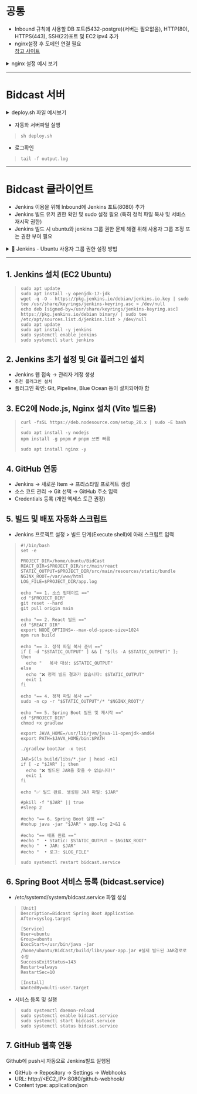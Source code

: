 # 공통
+ Inbound 규칙에 사용할 DB 포트(5432-postgre)(서버는 필요없음), HTTP(80), HTTPS(443), SSH(22)포트 및 EC2 ipv4 추가
+ nginx설정 후 도메인 연결 필요  
  [참고 사이트](https://jun-codinghistory.tistory.com/651)

<details>
<summary>nginx 설정 예시 보기</summary>

> 코드안의 bidcast.kro.kr 부분을 본인 도메인에 맞게 수정하고 upstream app안의 포트번호를 본인 프로젝트의 포트번호로 수정하기

```bash
user www-data;
worker_processes auto;
pid /run/nginx.pid;
include /etc/nginx/modules-enabled/*.conf;
 
events {}

    http {
      upstream app {
        server 127.0.0.1:8888;
      }
    
      underscores_in_headers on;
      # Redirect all traffic to HTTPS
      server {
        listen 80;
        return 301 https://$host$request_uri;
      }
    
      server {
        listen 443 ssl;
        ssl_certificate /etc/letsencrypt/live/bidcast.kro.kr/fullchain.pem;
        ssl_certificate_key /etc/letsencrypt/live/bidcast.kro.kr/privkey.pem;
    
        # Disable SSL
        ssl_protocols TLSv1 TLSv1.1 TLSv1.2 TLSv1.3;
    
        # 통신과정에서 사용할 암호화 알고리즘
        ssl_prefer_server_ciphers on;
        ssl_ciphers ECDH+AESGCM:ECDH+AES256:ECDH+AES128:DH+3DES:!ADH:!AECDH:!MD5;
    
        # Enable HSTS
        # client의 browser에게 http로 어떠한 것도 load 하지 말라고 규제합니다.
        # 이를 통해 http에서 https로 redirect 되는 request를 minimize 할 수 있습니다.
        add_header Strict-Transport-Security "max-age=31536000" always;
    
        # SSL sessions
        ssl_session_cache shared:SSL:10m;
        ssl_session_timeout 10m;
    
        location / {
          proxy_pass http://app;
        }
      }
    }
```
</details>

---
# Bidcast 서버

<details>
<summary>deploy.sh 파일 예시보기</summary>

> EC2화면을 종료하더라도 서버가 실행중이라면 백그라운드에서 동작함

```bash
#!/bin/bash

APP_DIR=server           # Node.js 파일이 위치한 폴더
APP_NAME=index.js       # 실행할 Node.js 파일 이름
FULL_PATH=$APP_DIR/$APP_NAME
CURRENT_PID=$(pgrep -f $FULL_PATH)

echo "> Node.js 서버 배포 시작"
echo "> 현재 구동 중인 애플리케이션 PID 확인"
echo "> pid: $CURRENT_PID"

if [ -z "$CURRENT_PID" ]; then
    echo "> 현재 동작 중인 애플리케이션이 없습니다."
else
    echo "> kill -9 $CURRENT_PID"
    kill -9 $CURRENT_PID
    sleep 5
fi

echo "> 새 애플리케이션 배포를 시작합니다"
echo "> 실행 파일: $FULL_PATH"

nohup node $FULL_PATH > output.log 2>&1 &

echo "> 배포 완료. 로그는 output.log에서 확인 가능"
```
</details>

+ 자동화 서버파일 실행
> ``sh deploy.sh``

+ 로그확인
> ``tail -f output.log``

---
# Bidcast 클라이언트
+ Jenkins 이용을 위해 Inbound에 Jenkins 포트(8080) 추가
+ Jenkins 빌드 유저 권한 확인 및 sudo 설정 필요 (특히 정적 파일 복사 및 서비스 재시작 권한)
+ Jenkins 빌드 시 ubuntu와 jenkins 그룹 권한 문제 해결 위해 사용자 그룹 조정 또는 권한 부여 필요

<details>
<summary>🔧 Jenkins - Ubuntu 사용자 그룹 권한 설정 방법</summary>

1. **현재 그룹 확인**
```bash
groups ubuntu
groups jenkins
```
2. **사용자 그룹에 상대방 추가**
```bash
sudo usermod -aG jenkins ubuntu
sudo usermod -aG ubuntu jenkins
```
3. **변경 사항 적용 (재로그인 또는 재부팅 필요)**
```bash
sudo reboot
```
4. **권한 부여 (파일 및 폴더 그룹 소유권 및 권한)**
```bash
sudo chown -R ubuntu:jenkins /home/ubuntu/BidCast
sudo chown -R ubuntu:jenkins /var/www/html
sudo chmod -R 775 /home/ubuntu/BidCast
sudo chmod -R 775 /var/www/html
```
</details>

---

## 1. Jenkins 설치 (EC2 Ubuntu)
> ```
> sudo apt update
> sudo apt install -y openjdk-17-jdk
> wget -q -O - https://pkg.jenkins.io/debian/jenkins.io.key | sudo tee /usr/share/keyrings/jenkins-keyring.asc > /dev/null
> echo deb [signed-by=/usr/share/keyrings/jenkins-keyring.asc] https://pkg.jenkins.io/debian binary/ | sudo tee /etc/apt/sources.list.d/jenkins.list > /dev/null
> sudo apt update
> sudo apt install -y jenkins
> sudo systemctl enable jenkins
> sudo systemctl start jenkins
> ```

## 2. Jenkins 초기 설정 및 Git 플러그인 설치
+ Jenkins 웹 접속 → 관리자 계정 생성
+ ``추천 플러그인 설치``
+ 플러그인 확인: Git, Pipeline, Blue Ocean 등이 설치되어야 함

## 3. EC2에 Node.js, Nginx 설치 (Vite 빌드용)
> ```
> curl -fsSL https://deb.nodesource.com/setup_20.x | sudo -E bash -
> sudo apt install -y nodejs
> npm install -g pnpm # pnpm 쓰면 빠름
> 
> sudo apt install nginx -y
> ```

## 4. GitHub 연동
+ Jenkins → 새로운 Item → 프리스타일 프로젝트 생성
+ 소스 코드 관리 → Git 선택 → GitHub 주소 입력
+ Credentials 등록 (개인 액세스 토큰 권장)

## 5. 빌드 및 배포 자동화 스크립트
+ Jenkins 프로젝트 설정 > 빌드 단계(Execute shell)에 아래 스크립트 입력

> ```
> #!/bin/bash
> set -e
> 
> PROJECT_DIR=/home/ubuntu/BidCast
> REACT_DIR=$PROJECT_DIR/src/main/react
> STATIC_OUTPUT=$PROJECT_DIR/src/main/resources/static/bundle
> NGINX_ROOT=/var/www/html
> LOG_FILE=$PROJECT_DIR/app.log
> 
> echo "== 1. 소스 업데이트 =="
> cd "$PROJECT_DIR"
> git reset --hard
> git pull origin main
> 
> echo "== 2. React 빌드 =="
> cd "$REACT_DIR"
> export NODE_OPTIONS=--max-old-space-size=1024
> npm run build
> 
> echo "== 3. 정적 파일 복사 준비 =="
> if [ -d "$STATIC_OUTPUT" ] && [ "$(ls -A $STATIC_OUTPUT)" ]; then
>   echo "   복사 대상: $STATIC_OUTPUT"
> else
>   echo "❌ 정적 빌드 결과가 없습니다: $STATIC_OUTPUT"
>   exit 1
> fi
> 
> echo "== 4. 정적 파일 복사 =="
> sudo -n cp -r "$STATIC_OUTPUT"/* "$NGINX_ROOT"/
> 
> echo "== 5. Spring Boot 빌드 및 재시작 =="
> cd "$PROJECT_DIR"
> chmod +x gradlew
> 
> export JAVA_HOME=/usr/lib/jvm/java-11-openjdk-amd64
> export PATH=$JAVA_HOME/bin:$PATH
> 
> ./gradlew bootJar -x test
> 
> JAR=$(ls build/libs/*.jar | head -n1)
> if [ -z "$JAR" ]; then
>   echo "❌ 빌드된 JAR을 찾을 수 없습니다!"
>   exit 1
> fi
> 
> echo "✅ 빌드 완료. 생성된 JAR 파일: $JAR"
> 
> #pkill -f "$JAR" || true
> #sleep 2
> 
> #echo "== 6. Spring Boot 실행 =="
> #nohup java -jar "$JAR" > app.log 2>&1 &
> 
> #echo "== 배포 완료 =="
> #echo "  • Static: $STATIC_OUTPUT → $NGINX_ROOT"
> #echo "  • JAR: $JAR"
> #echo "  • 로그: $LOG_FILE"
> 
> sudo systemctl restart bidcast.service
> ```

## 6. Spring Boot 서비스 등록 (bidcast.service)
+ /etc/systemd/system/bidcast.service 파일 생성
> ```
> [Unit]
> Description=Bidcast Spring Boot Application
> After=syslog.target
> 
> [Service]
> User=ubuntu
> Group=ubuntu
> ExecStart=/usr/bin/java -jar /home/ubuntu/BidCast/build/libs/your-app.jar #실제 빌드된 JAR경로로 수정
> SuccessExitStatus=143
> Restart=always
> RestartSec=10
> 
> [Install]
> WantedBy=multi-user.target
> ```

+ 서비스 등록 및 실행
> ```
> sudo systemctl daemon-reload
> sudo systemctl enable bidcast.service
> sudo systemctl start bidcast.service
> sudo systemctl status bidcast.service
> ```

## 7. GitHub 웹훅 연동
Github에 push시 자동으로 Jenkins빌드 실행됨

+ GitHub → Repository → Settings → Webhooks
+ URL: http://<EC2_IP>:8080/github-webhook/
+ Content type: application/json
